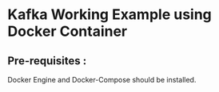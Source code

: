 # Kafka Working Example using Docker Container
## Pre-requisites :
Docker Engine and Docker-Compose should be installed.


